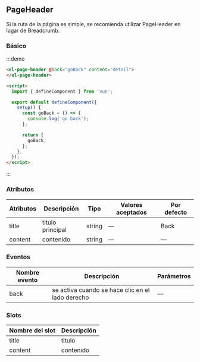 ## PageHeader

Si la ruta de la página es simple, se recomienda utilizar  PageHeader en lugar de Breadcrumb.

### Básico

:::demo
```html
<el-page-header @back="goBack" content="detail">
</el-page-header>

<script>
  import { defineComponent } from 'vue';

  export default defineComponent({
    setup() {
      const goBack = () => {
        console.log('go back');
      };

      return {
        goBack,
      };
    },
  });
</script>
```
:::

### Atributos
| Atributos | Descripción | Tipo   | Valores aceptados | Por defecto |
|---------- |-------------- |---------- |------------------------------ | ------ |
| title     | titulo principal | string    |  —                            | Back   |
| content   | contenido   | string    |  —                            | —      |

### Eventos
| Nombre evento | Descripción | Parámetros |
|----------- |-------------- |----------- |
| back       | se activa cuando se hace clic en el lado derecho | — |

### Slots
| Nombre del slot | Descripción |
| --------------- | ----------- |
| title           | titulo      |
| content         | contenido   |
